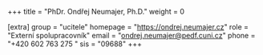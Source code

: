 +++
title = "PhDr. Ondřej Neumajer, Ph.D."
weight = 0

[extra]
group = "ucitele"
homepage = "https://ondrej.neumajer.cz"
role = "Externí spolupracovník"
email = "ondrej.neumajer@pedf.cuni.cz"
phone = "+420 602 763 275 "
sis = "09688"
+++

